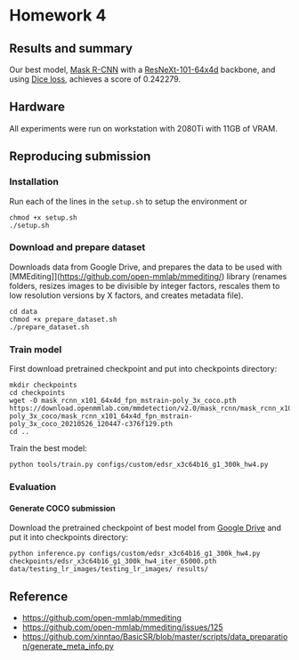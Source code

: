 # Homework 4

## Results and summary

Our best model, [Mask R-CNN](https://arxiv.org/abs/1703.06870) with a 
[ResNeXt-101-64x4d](https://arxiv.org/abs/1611.05431) backbone, 
and using [Dice loss](https://arxiv.org/abs/1606.04797), 
achieves a score of 0.242279.

## Hardware

All experiments were run on workstation with 2080Ti with 11GB of VRAM.

## Reproducing submission

### Installation

Run each of the lines in the `setup.sh` to setup the environment or 
```
chmod +x setup.sh
./setup.sh
```

### Download and prepare dataset

Downloads data from Google Drive, and prepares the data to be used with 
[MMEditing]](https://github.com/open-mmlab/mmediting/) library (renames
folders, resizes images to be divisible by integer factors, rescales them
to low resolution versions by X factors, and creates metadata file).
```
cd data
chmod +x prepare_dataset.sh
./prepare_dataset.sh
```

### Train model

First download pretrained checkpoint and put into checkpoints directory:
```
mkdir checkpoints
cd checkpoints
wget -O mask_rcnn_x101_64x4d_fpn_mstrain-poly_3x_coco.pth 
https://download.openmmlab.com/mmdetection/v2.0/mask_rcnn/mask_rcnn_x101_64x4d_fpn_mstrain-poly_3x_coco/mask_rcnn_x101_64x4d_fpn_mstrain-poly_3x_coco_20210526_120447-c376f129.pth
cd ..
```

Train the best model:

`python tools/train.py configs/custom/edsr_x3c64b16_g1_300k_hw4.py`

### Evaluation

#### Generate COCO submission

Download the pretrained checkpoint of best model from 
[Google Drive](https://drive.google.com/file/d/1UFfsgtLbKcJeia11LlamShPOoXiofghw/view?usp=sharing)
and put it into checkpoints directory:

`python inference.py configs/custom/edsr_x3c64b16_g1_300k_hw4.py checkpoints/edsr_x3c64b16_g1_300k_hw4_iter_65000.pth data/testing_lr_images/testing_lr_images/ results/`

## Reference
* <https://github.com/open-mmlab/mmediting>
* <https://github.com/open-mmlab/mmediting/issues/125>
* <https://github.com/xinntao/BasicSR/blob/master/scripts/data_preparation/generate_meta_info.py>
